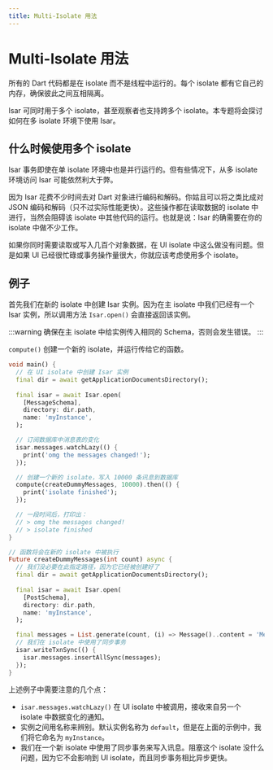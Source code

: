 ```yaml
---
title: Multi-Isolate 用法
---
```


# Multi-Isolate 用法

所有的 Dart 代码都是在 isolate 而不是线程中运行的。每个 isolate 都有它自己的内存，确保彼此之间互相隔离。

Isar 可同时用于多个 isolate，甚至观察者也支持跨多个 isolate。本专题将会探讨如何在多 isolate 环境下使用 Isar。

## 什么时候使用多个 isolate

Isar 事务即使在单 isolate 环境中也是并行运行的。但有些情况下，从多 isolate 环境访问 Isar 可能依然利大于弊。

因为 Isar 花费不少时间去对 Dart 对象进行编码和解码。你姑且可以将之类比成对 JSON 编码和解码（只不过实际性能更快）。这些操作都在读取数据的 isolate 中进行，当然会阻碍该 isolate 中其他代码的运行。也就是说：Isar 的确需要在你的 isolate 中做不少工作。

如果你同时需要读取或写入几百个对象数据，在 UI isolate 中这么做没有问题。但是如果 UI 已经很忙碌或事务操作量很大，你就应该考虑使用多个 isolate。

## 例子

首先我们在新的 isolate 中创建 Isar 实例。因为在主 isolate 中我们已经有一个 Isar 实例，所以调用方法 `Isar.open()` 会直接返回该实例。

:::warning
确保在主 isolate 中给实例传入相同的 Schema，否则会发生错误。
:::

`compute()` 创建一个新的 isolate，并运行传给它的函数。

```dart
void main() {
  // 在 UI isolate 中创建 Isar 实例
  final dir = await getApplicationDocumentsDirectory();
  
  final isar = await Isar.open(
    [MessageSchema],
    directory: dir.path,
    name: 'myInstance',
  );

  // 订阅数据库中消息表的变化
  isar.messages.watchLazy(() {
    print('omg the messages changed!');
  });

  // 创建一个新的 isolate，写入 10000 条讯息到数据库
  compute(createDummyMessages, 10000).then(() {
    print('isolate finished');
  });

  // 一段时间后，打印出：
  // > omg the messages changed!
  // > isolate finished
}

// 函数将会在新的 isolate 中被执行
Future createDummyMessages(int count) async {
  // 我们没必要在此指定路径，因为它已经被创建好了
  final dir = await getApplicationDocumentsDirectory();
  
  final isar = await Isar.open(
    [PostSchema],
    directory: dir.path,
    name: 'myInstance',
  );

  final messages = List.generate(count, (i) => Message()..content = 'Message $i');
  // 我们在 isolate 中使用了同步事务
  isar.writeTxnSync(() {
    isar.messages.insertAllSync(messages);
  });
}
```

上述例子中需要注意的几个点：

- `isar.messages.watchLazy()` 在 UI isolate 中被调用，接收来自另一个 isolate 中数据变化的通知。
- 实例之间用名称来辨别。默认实例名称为 `default`，但是在上面的示例中，我们将它命名为 `myInstance`。
- 我们在一个新 isolate 中使用了同步事务来写入讯息。阻塞这个 isolate 没什么问题，因为它不会影响到 UI isolate，而且同步事务相比异步更快。
